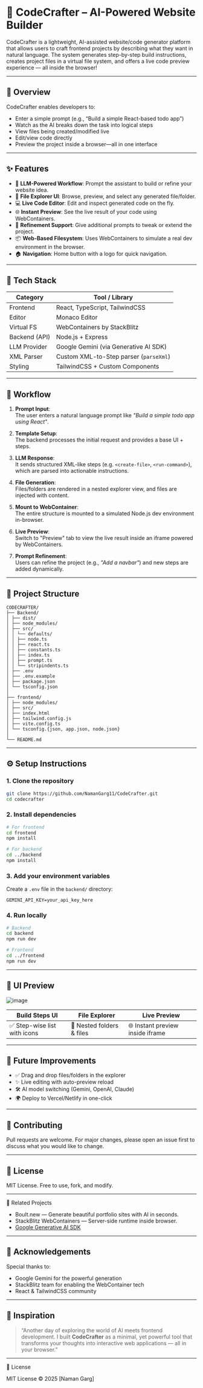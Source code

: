 # 🚀 CodeCrafter – AI-Powered Website Builder

CodeCrafter is a lightweight, AI-assisted website/code generator platform that allows users to craft frontend projects by describing what they want in natural language. The system generates step-by-step build instructions, creates project files in a virtual file system, and offers a live code preview experience — all inside the browser!

---
## 🧠 Overview

CodeCrafter enables developers to:
- Enter a simple prompt (e.g., “Build a simple React-based todo app”)
- Watch as the AI breaks down the task into logical steps
- View files being created/modified live
- Edit/view code directly
- Preview the project inside a browser—all in one interface

---

## ✨ Features

- 🧠 **LLM-Powered Workflow**: Prompt the assistant to build or refine your website idea.
- 📁 **File Explorer UI**: Browse, preview, and select any generated file/folder.
- 💻 **Live Code Editor**: Edit and inspect generated code on the fly.
- 🌐 **Instant Preview**: See the live result of your code using WebContainers.
- 🔁 **Refinement Support**: Give additional prompts to tweak or extend the project.
- 📦 **Web-Based Filesystem**: Uses WebContainers to simulate a real dev environment in the browser.
- 🏠 **Navigation**: Home button with a logo for quick navigation.

---

## 🧩 Tech Stack

| Category        | Tool / Library                         |
|----------------|----------------------------------------|
| Frontend       | React, TypeScript, TailwindCSS         |
| Editor         | Monaco Editor                          |
| Virtual FS     | WebContainers by StackBlitz            |
| Backend (API)  | Node.js + Express                      |
| LLM Provider   | Google Gemini (via Generative AI SDK)  |
| XML Parser     | Custom XML-to-Step parser (`parseXml`) |
| Styling        | TailwindCSS + Custom Components        |

---

## 🧠 Workflow

1. **Prompt Input**:  
   The user enters a natural language prompt like *"Build a simple todo app using React"*.

2. **Template Setup**:  
   The backend processes the initial request and provides a base UI + steps.

3. **LLM Response**:  
   It sends structured XML-like steps (e.g. `<create-file>`, `<run-command>`), which are parsed into actionable instructions.

4. **File Generation**:  
   Files/folders are rendered in a nested explorer view, and files are injected with content.

5. **Mount to WebContainer**:  
   The entire structure is mounted to a simulated Node.js dev environment in-browser.

6. **Live Preview**:  
   Switch to "Preview" tab to view the live result inside an iframe powered by WebContainers.

7. **Prompt Refinement**:  
   Users can refine the project (e.g., *"Add a navbar"*) and new steps are added dynamically.

---

## 📂 Project Structure

```
CODECRAFTER/
├── Backend/
│ ├── dist/
│ ├── node_modules/
│ ├── src/
│ │ └── defaults/
│ │ ├── node.ts
│ │ ├── react.ts
│ │ ├── constants.ts
│ │ ├── index.ts
│ │ ├── prompt.ts
│ │ └── stripindents.ts
│ ├── .env
│ ├── .env.example
│ ├── package.json
│ └── tsconfig.json
│
├── frontend/
│ ├── node_modules/
│ ├── src/
│ ├── index.html
│ ├── tailwind.config.js
│ ├── vite.config.ts
│ └── tsconfig.{json, app.json, node.json}
│
└── README.md
```

---

## ⚙️ Setup Instructions

### 1. Clone the repository

```bash
git clone https://github.com/NamanGarg11/CodeCrafter.git
cd codecrafter
```

### 2. Install dependencies

```bash
# For frontend
cd frontend
npm install

# For backend
cd ../backend
npm install
```

### 3. Add your environment variables

Create a `.env` file in the `backend/` directory:

```env
GEMINI_API_KEY=your_api_key_here
```

### 4. Run locally

```bash
# Backend
cd backend
npm run dev

# Frontend
cd ../frontend
npm run dev
```

---

## 📸 UI Preview
![image](https://github.com/user-attachments/assets/e37ba62e-ba05-449b-a32d-5c383f0fa8b9)

| Build Steps UI | File Explorer | Live Preview |
|----------------|---------------|--------------|
| ✅ Step-wise list with icons | 📁 Nested folders & files | 🌐 Instant preview inside iframe |

---

## 🧪 Future Improvements

- ✅ Drag and drop files/folders in the explorer
- ✨ Live editing with auto-preview reload
- 🛠️ AI model switching (Gemini, OpenAI, Claude)
- 🌍 Deploy to Vercel/Netlify in one-click

---

## 🤝 Contributing

Pull requests are welcome. For major changes, please open an issue first to discuss what you would like to change.

---

## 📃 License

MIT License. Free to use, fork, and modify.

---

📎 Related Projects

-  Boult.new — Generate beautiful portfolio sites with AI in seconds.
-  StackBlitz WebContainers — Server-side runtime inside browser.
- [Google Generative AI SDK](https://github.com/google/generative-ai-js)

---

## 🙌 Acknowledgements

Special thanks to:
- Google Gemini for the powerful generation
- StackBlitz team for enabling the WebContainer tech
- React & TailwindCSS community

---

## 🧠 Inspiration

> “Another day of exploring the world of AI meets frontend development. I built **CodeCrafter** as a minimal, yet powerful tool that transforms your thoughts into interactive web applications — all in your browser.”

---
📜 License

MIT License © 2025 [Naman Garg]
